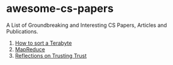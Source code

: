 # awesome-cs-papers
A List of Groundbreaking and Interesting CS Papers, Articles and Publications.

1. [How to sort a Terabyte](http://alme1.almaden.ibm.com/cs/spsort.pdf)
2. [MapReduce](http://alme1.almaden.ibm.com/cs/spsort.pdf)
3. [Reflections on Trusting Trust](https://www.ece.cmu.edu/~ganger/712.fall02/papers/p761-thompson.pdf)
